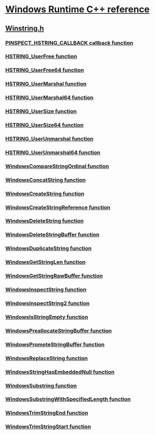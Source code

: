 # [Windows Runtime C++ reference](../_winrt/index.md)
## [Winstring.h](index.md)
### [PINSPECT_HSTRING_CALLBACK callback function](../winstring/nc-winstring-pinspect_hstring_callback.md)
### [HSTRING_UserFree function](../winstring/nf-winstring-hstring_userfree.md)
### [HSTRING_UserFree64 function](../winstring/nf-winstring-hstring_userfree64.md)
### [HSTRING_UserMarshal function](../winstring/nf-winstring-hstring_usermarshal.md)
### [HSTRING_UserMarshal64 function](../winstring/nf-winstring-hstring_usermarshal64.md)
### [HSTRING_UserSize function](../winstring/nf-winstring-hstring_usersize.md)
### [HSTRING_UserSize64 function](../winstring/nf-winstring-hstring_usersize64.md)
### [HSTRING_UserUnmarshal function](../winstring/nf-winstring-hstring_userunmarshal.md)
### [HSTRING_UserUnmarshal64 function](../winstring/nf-winstring-hstring_userunmarshal64.md)
### [WindowsCompareStringOrdinal function](../winstring/nf-winstring-windowscomparestringordinal.md)
### [WindowsConcatString function](../winstring/nf-winstring-windowsconcatstring.md)
### [WindowsCreateString function](../winstring/nf-winstring-windowscreatestring.md)
### [WindowsCreateStringReference function](../winstring/nf-winstring-windowscreatestringreference.md)
### [WindowsDeleteString function](../winstring/nf-winstring-windowsdeletestring.md)
### [WindowsDeleteStringBuffer function](../winstring/nf-winstring-windowsdeletestringbuffer.md)
### [WindowsDuplicateString function](../winstring/nf-winstring-windowsduplicatestring.md)
### [WindowsGetStringLen function](../winstring/nf-winstring-windowsgetstringlen.md)
### [WindowsGetStringRawBuffer function](../winstring/nf-winstring-windowsgetstringrawbuffer.md)
### [WindowsInspectString function](../winstring/nf-winstring-windowsinspectstring.md)
### [WindowsInspectString2 function](../winstring/nf-winstring-windowsinspectstring2.md)
### [WindowsIsStringEmpty function](../winstring/nf-winstring-windowsisstringempty.md)
### [WindowsPreallocateStringBuffer function](../winstring/nf-winstring-windowspreallocatestringbuffer.md)
### [WindowsPromoteStringBuffer function](../winstring/nf-winstring-windowspromotestringbuffer.md)
### [WindowsReplaceString function](../winstring/nf-winstring-windowsreplacestring.md)
### [WindowsStringHasEmbeddedNull function](../winstring/nf-winstring-windowsstringhasembeddednull.md)
### [WindowsSubstring function](../winstring/nf-winstring-windowssubstring.md)
### [WindowsSubstringWithSpecifiedLength function](../winstring/nf-winstring-windowssubstringwithspecifiedlength.md)
### [WindowsTrimStringEnd function](../winstring/nf-winstring-windowstrimstringend.md)
### [WindowsTrimStringStart function](../winstring/nf-winstring-windowstrimstringstart.md)
